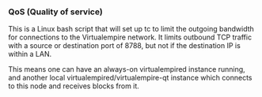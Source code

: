 ### QoS (Quality of service) ###

This is a Linux bash script that will set up tc to limit the outgoing bandwidth for connections to the Virtualempire network. It limits outbound TCP traffic with a source or destination port of 8788, but not if the destination IP is within a LAN.

This means one can have an always-on virtualempired instance running, and another local virtualempired/virtualempire-qt instance which connects to this node and receives blocks from it.

